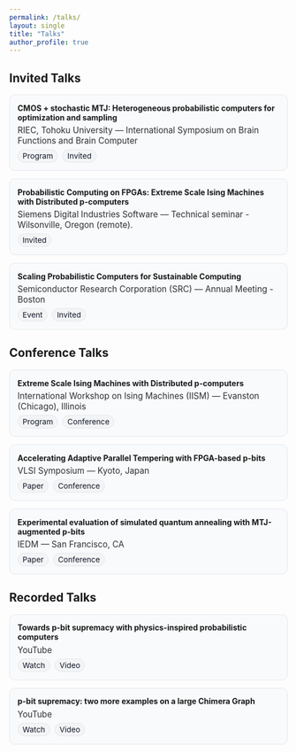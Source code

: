 ```yaml
---
permalink: /talks/
layout: single
title: "Talks"
author_profile: true
---
```


<!-- Page-scoped styles: category blocks, left-aligned text, wrap-safe on mobile -->
<style>
.t-section{margin:.6rem 0 1rem}
.t-grid{list-style:none;margin:.25rem 0 0 0;padding:0;display:grid;grid-template-columns:repeat(2,minmax(0,1fr));gap:14px}
.t-card{border:1px solid var(--surface-border,#e5e7eb);background:var(--surface-bg,#f8fafc);border-radius:10px;padding:14px}
.t-card *{text-align:left !important}
.t-title{margin:.05rem 0 .35rem;font-weight:700}
.t-host{font-size:.95rem;opacity:.9;margin:.1rem 0}
.t-links{display:flex;flex-wrap:wrap;gap:8px;margin-top:.35rem}
.badge{display:inline-block;font-size:.86rem;padding:3px 8px;border-radius:999px;border:1px solid var(--tag-border,#e5e7eb);background:var(--tag-bg,#f3f4f6);color:var(--tag-fg,#111827);text-decoration:none;white-space:nowrap}
@media (max-width:980px){.t-grid{grid-template-columns:1fr}}
/* wrap safety for long titles/hosts */
.t-card{overflow-wrap:anywhere;word-break:normal}
</style>

## Invited Talks

<ul class="t-grid">

  <li class="t-card">
    <div class="t-title">CMOS + stochastic MTJ: Heterogeneous probabilistic computers for optimization and sampling</div>
    <div class="t-host">RIEC, Tohoku University — International Symposium on Brain Functions and Brain Computer</div>
    <div class="t-links">
      <a class="badge" href="https://www.nanospin.riec.tohoku.ac.jp/RIEC_Sympo/2023/program.html" target="_blank" rel="noopener">Program</a>
      <span class="badge">Invited</span>
    </div>
  </li>

  <li class="t-card">
    <div class="t-title">Probabilistic Computing on FPGAs: Extreme Scale Ising Machines with Distributed p-computers</div>
    <div class="t-host">Siemens Digital Industries Software — Technical seminar - Wilsonville, Oregon (remote).</div>
    <div class="t-links">
      <span class="badge">Invited</span>
    </div>
  </li>

  <li class="t-card">
    <div class="t-title">Scaling Probabilistic Computers for Sustainable Computing</div>
    <div class="t-host">Semiconductor Research Corporation (SRC) — Annual Meeting - Boston</div>
    <div class="t-links">
      <a class="badge" href="http://www.ausrc.org/index-230.html" target="_blank" rel="noopener">Event</a>
      <span class="badge">Invited</span>
    </div>
  </li>

</ul>

## Conference Talks

<ul class="t-grid">

  <li class="t-card">
    <div class="t-title">Extreme Scale Ising Machines with Distributed p-computers</div>
    <div class="t-host">International Workshop on Ising Machines (IISM) — Evanston (Chicago), Illinois</div>
    <div class="t-links">
      <a class="badge" href="https://www.petaspin.com/isingmachines2025/preliminary-program/" target="_blank" rel="noopener">Program</a>
      <span class="badge">Conference</span>
    </div>
  </li>

  <li class="t-card">
    <div class="t-title">Accelerating Adaptive Parallel Tempering with FPGA-based p-bits</div>
    <div class="t-host">VLSI Symposium — Kyoto, Japan</div>
    <div class="t-links">
      <a class="badge" href="https://ieeexplore.ieee.org/document/10185207" target="_blank" rel="noopener">Paper</a>
      <span class="badge">Conference</span>
    </div>
  </li>

  <li class="t-card">
    <div class="t-title">Experimental evaluation of simulated quantum annealing with MTJ-augmented p-bits</div>
    <div class="t-host">IEDM — San Francisco, CA</div>
    <div class="t-links">
      <a class="badge" href="https://ieeexplore.ieee.org/document/10019530" target="_blank" rel="noopener">Paper</a>
      <span class="badge">Conference</span>
    </div>
  </li>

</ul>

## Recorded Talks

<ul class="t-grid">

  <li class="t-card">
    <div class="t-title">Towards p-bit supremacy with physics-inspired probabilistic computers</div>
    <div class="t-host">YouTube</div>
    <div class="t-links">
      <a class="badge" href="https://www.youtube.com/watch?v=q28PovnQeN4" target="_blank" rel="noopener">Watch</a>
      <span class="badge">Video</span>
    </div>
  </li>

  <li class="t-card">
    <div class="t-title">p-bit supremacy: two more examples on a large Chimera Graph</div>
    <div class="t-host">YouTube</div>
    <div class="t-links">
      <a class="badge" href="https://www.youtube.com/watch?v=JHNB27FhvWc" target="_blank" rel="noopener">Watch</a>
      <span class="badge">Video</span>
    </div>
  </li>

</ul>
